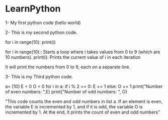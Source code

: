 # LearnPython

1- My first python code (hello world)

2- This is my second python code.

for i in range(10):
   print(i)

for i in range(10):: Starts a loop where i takes values from 0 to 9 (which are 10 numbers).
print(i): Prints the current value of i in each iteration

It will print the numbers from 0 to 9, each on a separate line.



3- This is my Third python code. 

a= [10]
E = 0
O = 0
for i in a:
    if i % 2 == 0:
       E += 1 
    else:
       O += 1
print("Number of even numbers: ",E)
print("Number of odd numbers: ", O)

"This code counts the even and odd numbers in list a. If an element is even, the variable E is incremented by 1, and if it is odd, the variable O is incremented by 1. At the end, it prints the count of even and odd numbers"
